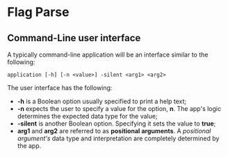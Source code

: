 # Flag Parse

## Command-Line user interface

A typically command-line application will be an interface similar to the following:

``application [-h] [-n <value>] -silent <arg1> <arg2>``

The user interface has the following:
- **-h** is a Boolean option usually specified to print a help text;
- **-n <value>** expects the user to specify a value for the option, **n**. The app's logic determines the expected data type for the value;
- **-silent** is another Boolean option. Specifying it sets the value to **true**;
- **arg1** and **arg2** are referred to as **positional arguments**. A *positional argument's* data type and interpretation are completely determined by the app. 

